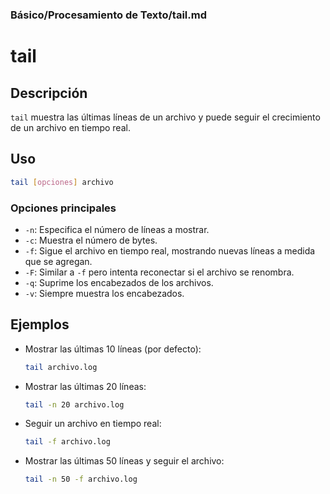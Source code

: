 ### **Básico/Procesamiento de Texto/tail.md**

# tail

## Descripción

`tail` muestra las últimas líneas de un archivo y puede seguir el crecimiento de un archivo en tiempo real.

## Uso

```bash
tail [opciones] archivo
```

### Opciones principales

- `-n`: Especifica el número de líneas a mostrar.
- `-c`: Muestra el número de bytes.
- `-f`: Sigue el archivo en tiempo real, mostrando nuevas líneas a medida que se agregan.
- `-F`: Similar a `-f` pero intenta reconectar si el archivo se renombra.
- `-q`: Suprime los encabezados de los archivos.
- `-v`: Siempre muestra los encabezados.

## Ejemplos

- Mostrar las últimas 10 líneas (por defecto):

  ```bash
  tail archivo.log
  ```

- Mostrar las últimas 20 líneas:

  ```bash
  tail -n 20 archivo.log
  ```

- Seguir un archivo en tiempo real:

  ```bash
  tail -f archivo.log
  ```

- Mostrar las últimas 50 líneas y seguir el archivo:

  ```bash
  tail -n 50 -f archivo.log
  ```
